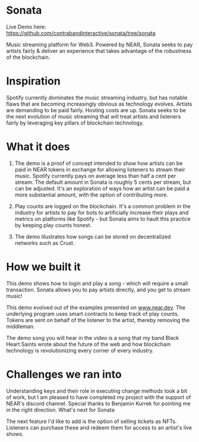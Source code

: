 Sonata
==========
Live Demo here: https://github.com/contrabandinteractive/sonata/tree/sonata

Music streaming platform for Web3. Powered by NEAR, Sonata seeks to pay artists fairly & deliver an experience that takes advantage of the robustness of the blockchain. 

Inspiration
==========

Spotify currently dominates the music streaming industry, but has notable flaws that are becoming increasingly obvious as technology evolves. Artists are demanding to be paid fairly. Hosting costs are up. Sonata seeks to be the next evolution of music streaming that will treat artists and listeners fairly by leveraging key pillars of blockchain technology.

What it does
==========

1) The demo is a proof of concept intended to show how artists can be paid in NEAR tokens in exchange for allowing listeners to stream their music. Spotify currently pays on average less than half a cent per stream. The default amount in Sonata is roughly 5 cents per stream, but can be adjusted. It's an exploration of ways how an artist can be paid a more substantial amount, with the option of contributing more.

2) Play counts are logged on the blockchain. It's a common problem in the industry for artists to pay for bots to artificially increase their plays and metrics on platforms like Spotify - but Sonata aims to hault this practice by keeping play counts honest.

3) The demo illustrates how songs can be stored on decentralized networks such as Crust.

How we built it
==========

This demo shows how to login and play a song - which will require a small transaction. Sonata allows you to pay artists directly, and you get to stream music!

This demo evolved out of the examples presented on www.near.dev. The underlying program uses smart contracts to keep track of play counts. Tokens are sent on behalf of the listener to the artist, thereby removing the middleman.

The demo song you will hear in the video is a song that my band Black Heart Saints wrote about the future of the web and how blockchain technology is revolutionizing every corner of every industry.

Challenges we ran into
==========

Understanding keys and their role in executing change methods took a bit of work, but I am pleased to have completed my project with the support of NEAR's discord channel. Special thanks to Benjamin Kurrek for pointing me in the right direction.
What's next for Sonata

The next feature I'd like to add is the option of selling tickets as NFTs. Listeners can purchase these and redeem them for access to an artist's live shows.
